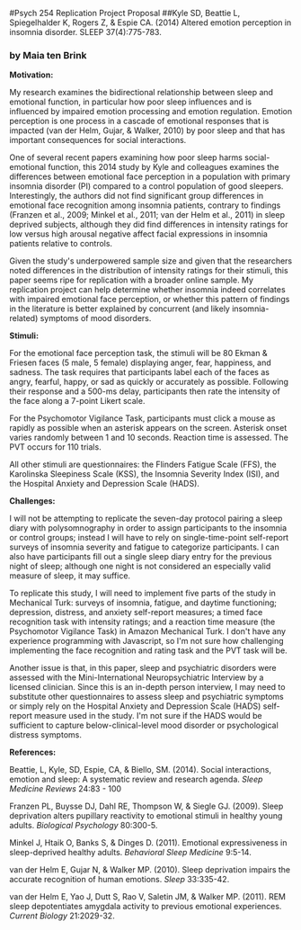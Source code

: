 #Psych 254 Replication Project Proposal
##Kyle SD, Beattie L, Spiegelhalder K, Rogers Z, & Espie CA. (2014) Altered emotion perception in insomnia disorder. SLEEP 37(4):775-783.
### by Maia ten Brink


**Motivation:**  

My research examines the bidirectional relationship between sleep and emotional function, in particular how poor sleep influences and is influenced by impaired emotion processing and emotion regulation. Emotion perception is one process in a cascade of emotional responses that is impacted (van der Helm, Gujar, & Walker, 2010) by poor sleep and that has important consequences for social interactions. 

One of several recent papers examining how poor sleep harms social-emotional function, this 2014 study by Kyle and colleagues examines the differences between emotional face perception in a population with primary insomnia disorder (PI) compared to a control population of good sleepers. Interestingly, the authors did not find significant group differences in emotional face recognition among insomnia patients, contrary to findings (Franzen et al., 2009; Minkel et al., 2011; van der Helm et al., 2011) in sleep deprived subjects, although they did find differences in intensity ratings for low versus high arousal negative affect facial expressions in insomnia patients relative to controls. 

Given the study's underpowered sample size and given that the researchers noted differences in the distribution of intensity ratings for their stimuli, this paper seems ripe for replication with a broader online sample. My replication project can help determine whether insomnia indeed correlates with impaired emotional face perception, or whether this pattern of findings in the literature is better explained by concurrent (and likely insomnia-related) symptoms of mood disorders.

**Stimuli:** 

For the emotional face perception task, the stimuli will be 80 Ekman & Friesen faces (5 male, 5 female) displaying anger, fear, happiness, and sadness. The task requires that participants label each of the faces as angry, fearful, happy, or sad as quickly or accurately as possible. Following their response and a 500-ms delay, participants then rate the intensity of the face along a 7-point Likert scale.

For the Psychomotor Vigilance Task, participants must click a mouse as rapidly as possible when an asterisk appears on the screen. Asterisk onset varies randomly between 1 and 10 seconds. Reaction time is assessed. The PVT occurs for 110 trials.

All other stimuli are questionnaires: the Flinders Fatigue Scale (FFS), the Karolinska Sleepiness Scale (KSS), the Insomnia Severity Index (ISI), and the Hospital Anxiety and Depression Scale (HADS).


**Challenges:**

I will not be attempting to replicate the seven-day protocol pairing a sleep diary with polysomnography in order to assign participants to the insomnia or control groups; instead I will have to rely on single-time-point self-report surveys of insomnia severity and fatigue to categorize participants. I can also have participants fill out a single sleep diary entry for the previous night of sleep; although one night is not considered an especially valid measure of sleep, it may suffice.

To replicate this study, I will need to implement five parts of the study in Mechanical Turk: surveys of insomnia, fatigue, and daytime functioning; depression, distress, and anxiety self-report measures; a timed face recognition task with intensity ratings; and a reaction time measure (the Psychomotor Vigilance Task) in Amazon Mechanical Turk. I don't have any experience programming with Javascript, so I'm not sure how challenging implementing the face recognition and rating task and the PVT task will be. 

Another issue is that, in this paper, sleep and psychiatric disorders were assessed with the Mini-International Neuropsychiatric Interview by a licensed clinician. Since this is an in-depth person interview, I may need to substitute other questionnaires to assess sleep and psychiatric symptoms or simply rely on the Hospital Anxiety and Depression Scale (HADS) self-report measure used in the study. I'm not sure if the HADS would be sufficient to capture below-clinical-level mood disorder or psychological distress symptoms.

**References:**

Beattie, L, Kyle, SD, Espie, CA, & Biello, SM. (2014). Social interactions, emotion and sleep: A systematic review and research agenda. *Sleep Medicine Reviews* 24:83 - 100

Franzen PL, Buysse DJ, Dahl RE, Thompson W, & Siegle GJ. (2009). Sleep deprivation alters pupillary reactivity to emotional stimuli in healthy young adults. *Biological Psychology* 80:300-5.

Minkel J, Htaik O, Banks S, & Dinges D. (2011). Emotional expressiveness in sleep-deprived healthy adults. *Behavioral Sleep Medicine* 9:5-14.

van der Helm E, Gujar N, & Walker MP. (2010). Sleep deprivation impairs the accurate recognition of human emotions. *Sleep* 33:335-42.

van der Helm E, Yao J, Dutt S, Rao V, Saletin JM, & Walker MP. (2011). REM sleep depotentiates amygdala activity to previous emotional experiences. *Current Biology* 21:2029-32.



